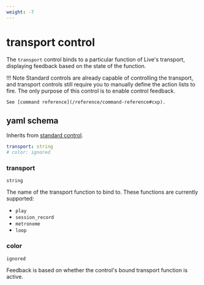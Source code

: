 ```yaml
---
weight: -7
---
```


# transport control

The `transport` control binds to a particular function of Live's transport, displaying feedback based on the state of the function.

!!! Note
    Standard controls are already capable of controlling the transport, and transport controls still require you to manually define the action lists to fire. The only purpose of this control is to enable control feedback.

    See [command reference](/reference/command-reference#cxp).

## yaml schema

Inherits from [standard control](/reference/control-reference/z-control/#yaml-schema).

```yaml
transport: string
# color: ignored
```

### transport
`string`

The name of the transport function to bind to. These functions are currently supported:

- `play`
- `session_record`
- `metronome`
- `loop`

### color
`ignored`

Feedback is based on whether the control's bound transport function is active.
